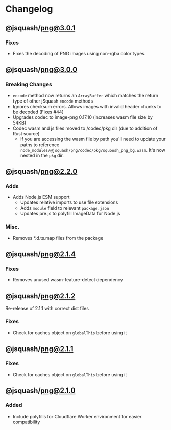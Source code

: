 # Changelog

## @jsquash/png@3.0.1

### Fixes

- Fixes the decoding of PNG images using non-rgba color types.

## @jsquash/png@3.0.0

### Breaking Changes

- `encode` method now returns an `ArrayBuffer` which matches the return type of other jSquash `encode` methods
- Ignores checksum errors. Allows images with invalid header chunks to be decoded (Fixes [#44](https://github.com/jamsinclair/jSquash/issues/44))
- Upgrades codec to image-png 0.17.10 (increases wasm file size by 54KB)
- Codec wasm and js files moved to /codec/pkg dir (due to addition of Rust source)
    - If you are accessing the wasm file by path you'll need to update your paths to reference `node_modules/@jsquash/png/codec/pkg/squoosh_png_bg.wasm`. It's now nested in the `pkg` dir.

## @jsquash/png@2.2.0

### Adds

- Adds Node.js ESM support
    - Updates relative imports to use file extensions
    - Adds `module` field to relevant `package.json`
    - Updates pre.js to polyfill ImageData for Node.js

### Misc.

- Removes *.d.ts.map files from the package

## @jsquash/png@2.1.4

### Fixes

- Removes unused wasm-feature-detect dependency

## @jsquash/png@2.1.2

Re-release of 2.1.1 with correct dist files
### Fixes

- Check for caches object on `globalThis` before using it

## @jsquash/png@2.1.1

### Fixes

- Check for caches object on `globalThis` before using it

## @jsquash/png@2.1.0

### Added

- Include polyfills for Cloudflare Worker environment for easier compatibility
